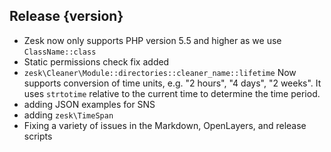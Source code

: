 ## Release {version}

- Zesk now only supports PHP version 5.5 and higher as we use `ClassName::class`
- Static permissions check fix added
- `zesk\Cleaner\Module::directories::cleaner_name::lifetime` Now supports conversion of time units, e.g. "2 hours", "4 days", "2 weeks". It uses `strtotime` relative to the current time to determine the time period.
- adding JSON examples for SNS
- adding `zesk\TimeSpan`
- Fixing a variety of issues in the Markdown, OpenLayers, and release scripts


<!-- Generated automatically by release-zesk.sh, beware editing! -->
